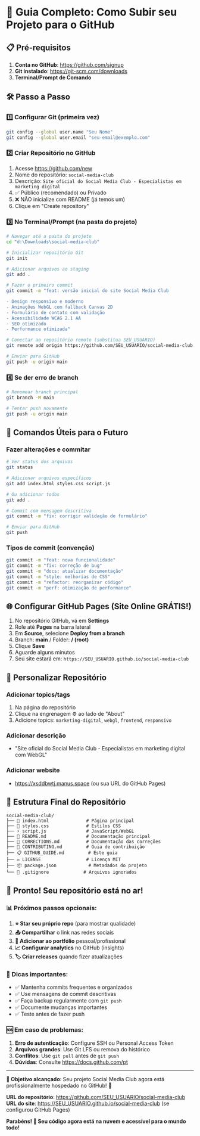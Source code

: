 # 🚀 Guia Completo: Como Subir seu Projeto para o GitHub

## 📋 Pré-requisitos

1. **Conta no GitHub**: https://github.com/signup
2. **Git instalado**: https://git-scm.com/downloads
3. **Terminal/Prompt de Comando**

## 🛠️ Passo a Passo

### 1️⃣ Configurar Git (primeira vez)
```bash
git config --global user.name "Seu Nome"
git config --global user.email "seu-email@exemplo.com"
```

### 2️⃣ Criar Repositório no GitHub
1. Acesse https://github.com/new
2. Nome do repositório: `social-media-club`
3. Descrição: `Site oficial do Social Media Club - Especialistas em marketing digital`
4. ✅ Público (recomendado) ou Privado
5. ❌ NÃO inicialize com README (já temos um)
6. Clique em "Create repository"

### 3️⃣ No Terminal/Prompt (na pasta do projeto)
```bash
# Navegar até a pasta do projeto
cd "d:\Downloads\social-media-club"

# Inicializar repositório Git
git init

# Adicionar arquivos ao staging
git add .

# Fazer o primeiro commit
git commit -m "feat: versão inicial do site Social Media Club

- Design responsivo e moderno
- Animações WebGL com fallback Canvas 2D
- Formulário de contato com validação
- Acessibilidade WCAG 2.1 AA
- SEO otimizado
- Performance otimizada"

# Conectar ao repositório remoto (substitua SEU_USUARIO)
git remote add origin https://github.com/SEU_USUARIO/social-media-club.git

# Enviar para GitHub
git push -u origin main
```

### 4️⃣ Se der erro de branch
```bash
# Renomear branch principal
git branch -M main

# Tentar push novamente
git push -u origin main
```

## 🎯 Comandos Úteis para o Futuro

### Fazer alterações e commitar
```bash
# Ver status dos arquivos
git status

# Adicionar arquivos específicos
git add index.html styles.css script.js

# Ou adicionar todos
git add .

# Commit com mensagem descritiva
git commit -m "fix: corrigir validação de formulário"

# Enviar para GitHub
git push
```

### Tipos de commit (convenção)
```bash
git commit -m "feat: nova funcionalidade"
git commit -m "fix: correção de bug"
git commit -m "docs: atualizar documentação"
git commit -m "style: melhorias de CSS"
git commit -m "refactor: reorganizar código"
git commit -m "perf: otimização de performance"
```

## 🌐 Configurar GitHub Pages (Site Online GRÁTIS!)

1. No repositório GitHub, vá em **Settings**
2. Role até **Pages** na barra lateral
3. Em **Source**, selecione **Deploy from a branch**
4. Branch: **main** / Folder: **/ (root)**
5. Clique **Save**
6. Aguarde alguns minutos
7. Seu site estará em: `https://SEU_USUARIO.github.io/social-media-club`

## 🎨 Personalizar Repositório

### Adicionar topics/tags
1. Na página do repositório
2. Clique na engrenagem ⚙️ ao lado de "About"
3. Adicione topics: `marketing-digital`, `webgl`, `frontend`, `responsivo`

### Adicionar descrição
- "Site oficial do Social Media Club - Especialistas em marketing digital com WebGL"

### Adicionar website
- https://xsddbwtj.manus.space (ou sua URL do GitHub Pages)

## 🔧 Estrutura Final do Repositório

```
social-media-club/
├── 📄 index.html              # Página principal
├── 🎨 styles.css              # Estilos CSS
├── ⚡ script.js               # JavaScript/WebGL
├── 📖 README.md               # Documentação principal
├── 🔧 CORRECTIONS.md          # Documentação das correções
├── 🤝 CONTRIBUTING.md         # Guia de contribuição
├── 📋 GITHUB_GUIDE.md         # Este guia
├── ⚖️ LICENSE                 # Licença MIT
├── 📦 package.json            # Metadados do projeto
└── 🚫 .gitignore             # Arquivos ignorados
```

## 🎉 Pronto! Seu repositório está no ar!

### 📊 Próximos passos opcionais:

1. **⭐ Star seu próprio repo** (para mostrar qualidade)
2. **📤 Compartilhar** o link nas redes sociais
3. **🔗 Adicionar ao portfólio** pessoal/profissional
4. **📈 Configurar analytics** no GitHub (insights)
5. **🏷️ Criar releases** quando fizer atualizações

### 🚨 Dicas importantes:

- ✅ Mantenha commits frequentes e organizados
- ✅ Use mensagens de commit descritivas
- ✅ Faça backup regularmente com `git push`
- ✅ Documente mudanças importantes
- ✅ Teste antes de fazer push

### 🆘 Em caso de problemas:

1. **Erro de autenticação**: Configure SSH ou Personal Access Token
2. **Arquivos grandes**: Use Git LFS ou remova do histórico
3. **Conflitos**: Use `git pull` antes de `git push`
4. **Dúvidas**: Consulte https://docs.github.com/pt

---

**🎯 Objetivo alcançado**: Seu projeto Social Media Club agora está profissionalmente hospedado no GitHub! 🚀

**URL do repositório**: https://github.com/SEU_USUARIO/social-media-club
**URL do site**: https://SEU_USUARIO.github.io/social-media-club (se configurou GitHub Pages)

**Parabéns! 🎉 Seu código agora está na nuvem e acessível para o mundo todo!**
